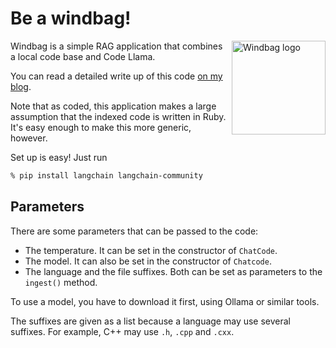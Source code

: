 # Be a windbag!

<img src="img/windbag.png" align="right"
     alt="Windbag logo" width="150" height="150">

Windbag is a simple RAG application that combines a local code base and Code Llama. 

You can read a detailed write up of this code [on my blog](https://www.thediscoblog.com/extending-code-llama/). 

Note that as coded, this application makes a large assumption that the indexed code is written in Ruby. It's easy enough to make this more generic, however. 

Set up is easy! Just run

```bash
% pip install langchain langchain-community
```

## Parameters

There are some parameters that can be passed to the code:

* The temperature. It can be set in the constructor of `ChatCode`.
* The model. It can also be set in the constructor of `Chatcode`.
* The language and the file suffixes. Both can be set as parameters to the
  `ingest()` method.

To use a model, you have to download it first, using Ollama or similar tools.

The suffixes are given as a list because a language may use several suffixes.
For example, C++ may use `.h`, `.cpp` and `.cxx`.
